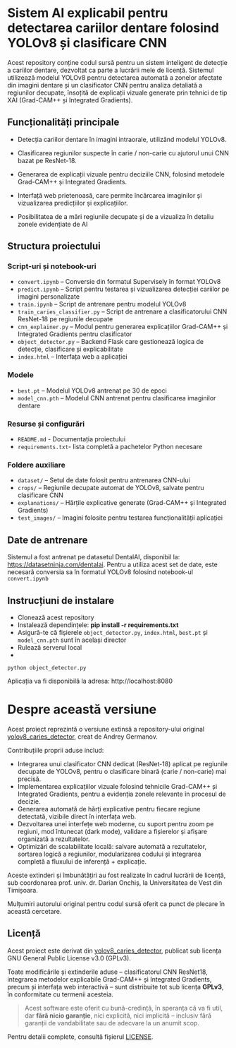 # Sistem AI explicabil pentru detectarea cariilor dentare folosind YOLOv8 și clasificare CNN

Acest repository conține codul sursă pentru un sistem inteligent de detecție a cariilor dentare, dezvoltat ca parte a lucrării mele de licență. Sistemul utilizează modelul YOLOv8 pentru detectarea automată a zonelor afectate din imagini dentare și un clasificator CNN pentru analiza detaliată a regiunilor decupate, însoțită de explicații vizuale generate prin tehnici de tip XAI (Grad-CAM++ și Integrated Gradients).

## Funcționalități principale

* Detecția cariilor dentare în imagini intraorale, utilizând modelul YOLOv8.

* Clasificarea regiunilor suspecte în carie / non-carie cu ajutorul unui CNN bazat pe ResNet-18.

* Generarea de explicații vizuale pentru deciziile CNN, folosind metodele Grad-CAM++ și Integrated Gradients.

* Interfață web prietenoasă, care permite încărcarea imaginilor și vizualizarea predicțiilor și explicațiilor.

* Posibilitatea de a mări regiunile decupate și de a vizualiza în detaliu zonele evidențiate de AI
  
## Structura proiectului

### Script-uri și notebook-uri

* `convert.ipynb` – Conversie din formatul Supervisely în format YOLOv8
* `predict.ipynb` – Script pentru testarea și vizualizarea detecției cariilor pe imagini personalizate
* `train.ipynb` – Script de antrenare pentru modelul YOLOv8
* `train_caries_classifier.py` – Script de antrenare a clasificatorului CNN ResNet-18 pe regiunile decupate
* `cnn_explainer.py` – Modul pentru generarea explicațiilor Grad-CAM++ și Integrated Gradients pentru clasificator
* `object_detector.py` – Backend Flask care gestionează logica de detecție, clasificare și explicabilitate
* `index.html` – Interfața web a aplicației

### Modele
  
* `best.pt` – Modelul YOLOv8 antrenat pe 30 de epoci
* `model_cnn.pth` – Modelul CNN antrenat pentru clasificarea imaginilor dentare

### Resurse și configurări

* `README.md` - Documentația proiectului
* `requirements.txt`- lista completă a pachetelor Python necesare

### Foldere auxiliare
  
* `dataset/` – Setul de date folosit pentru antrenarea CNN-ului
* `crops/` – Regiunile decupate automat de YOLOv8, salvate pentru clasificare CNN
* `explanations/` – Hărțile explicative generate (Grad-CAM++ și Integrated Gradients)
* `test_images/` – Imagini folosite pentru testarea funcționalității aplicației

## Date de antrenare

Sistemul a fost antrenat pe datasetul DentalAI, disponibil la: https://datasetninja.com/dentalai. Pentru a utiliza acest set de date, este necesară conversia sa în formatul YOLOv8 folosind notebook-ul `convert.ipynb`


## Instrucțiuni de instalare

* Clonează acest repository
* Instalează dependințele: **pip install -r requirements.txt**
* Asigură-te că fișierele `object_detector.py`, `index.html`, `best.pt` și `model_cnn.pth` sunt în același director
* Rulează serverul local
* 
```
python object_detector.py
```

Aplicația va fi disponibilă la adresa: http://localhost:8080

# Despre această versiune

Acest proiect reprezintă o versiune extinsă a repository-ului original [yolov8_caries_detector](https://github.com/andreygermanov/yolov8_caries_detector), creat de Andrey Germanov.

Contribuțiile proprii aduse includ:

* Integrarea unui clasificator CNN dedicat (ResNet-18) aplicat pe regiunile decupate de YOLOv8, pentru o clasificare binară (carie / non-carie) mai precisă.
* Implementarea explicațiilor vizuale folosind tehnicile Grad-CAM++ și Integrated Gradients, pentru a evidenția zonele relevante în procesul de decizie.
* Generarea automată de hărți explicative pentru fiecare regiune detectată, vizibile direct în interfața web.
* Dezvoltarea unei interfețe web moderne, cu suport pentru zoom pe regiuni, mod întunecat (dark mode), validare a fișierelor și afișare organizată a rezultatelor.
* Optimizări de scalabilitate locală: salvare automată a rezultatelor, sortarea logică a regiunilor, modularizarea codului și integrarea completă a fluxului de inferență + explicație.

Aceste extinderi și îmbunătățiri au fost realizate în cadrul lucrării de licență, sub coordonarea prof. univ. dr. Darian Onchiș, la Universitatea de Vest din Timișoara.

Mulțumiri autorului original pentru codul sursă oferit ca punct de plecare în această cercetare.

## Licență

Acest proiect este derivat din [yolov8_caries_detector](https://github.com/andreygermanov/yolov8_caries_detector), publicat sub licența GNU General Public License v3.0 (GPLv3).

Toate modificările și extinderile aduse – clasificatorul CNN ResNet18, integrarea metodelor explicabile Grad-CAM++ și Integrated Gradients, precum și interfața web interactivă – sunt distribuite tot sub licența **GPLv3**, în conformitate cu termenii acesteia.

> Acest software este oferit cu bună-credință, în speranța că va fi util, dar **fără nicio garanție**, nici explicită, nici implicită – inclusiv fără garanții de vandabilitate sau de adecvare la un anumit scop.

Pentru detalii complete, consultă fișierul [LICENSE](./LICENSE).



